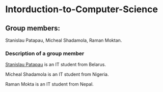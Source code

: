 # Intorduction-to-Computer-Science
## Group members:
Stanislau Patapau, Micheal Shadamola, Raman Moktan.
### Description of a group member
<p> <a href="github.com/stassme"  target="_blank">Stanislau Patapau</a> is an IT student from Belarus.</p>
<p> Micheal Shadamola is an IT student from Nigeria.</p>
<p> Raman Mokta is an IT student from Nepal.</p> 
